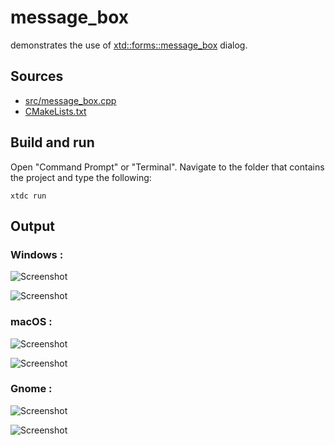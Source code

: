 # message_box

demonstrates the use of [xtd::forms::message_box](https://gammasoft71.github.io/xtd/reference_guides/latest/classxtd_1_1forms_1_1message__box.html) dialog.

## Sources

* [src/message_box.cpp](src/message_box.cpp)
* [CMakeLists.txt](CMakeLists.txt)

## Build and run

Open "Command Prompt" or "Terminal". Navigate to the folder that contains the project and type the following:

```shell
xtdc run
```

## Output

### Windows :

![Screenshot](../../../../docs/pictures/examples/message_box_w.png)

![Screenshot](../../../../docs/pictures/examples/message_box_wd.png)

### macOS :

![Screenshot](../../../../docs/pictures/examples/message_box_m.png)

![Screenshot](../../../../docs/pictures/examples/message_box_md.png)

### Gnome :

![Screenshot](../../../../docs/pictures/examples/message_box_g.png)

![Screenshot](../../../../docs/pictures/examples/message_box_gd.png)
